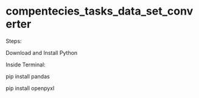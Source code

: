 # compentecies_tasks_data_set_converter


<p>Steps:</p>
<p></p>
<p>Download and Install Python</p>
<p></p>
<p>Inside Terminal:</p>
<p></p>
<p>pip install pandas</p>
<p>pip install openpyxl</p>
<p></p>
